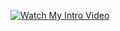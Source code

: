 [![Watch My Intro Video](https://github.com/Praween-em/myvideo/blob/main/Untitled%20design.gif)](https://praween-em.github.io/myvideo/)

